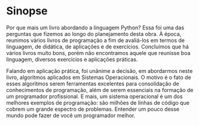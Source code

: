 # Sinopse
Por que mais um livro abordando a linguagem Python? Essa foi uma das perguntas que fizemos ao longo do planejamento desta obra. À época, reunimos vários livros de programação a fim de avaliá-los em termos de linguagem, de didática, de aplicações e de exercícios. Concluímos que há vários livros muito bons, porém não encontramos aquele que reunisse boa linguagem, diversos exercícios e aplicações práticas. 

Falando em aplicação prática, foi unânime a decisão, em abordarmos neste livro, algoritmos aplicados em Sistemas Operacionais. O motivo é o fato de esses algoritmos serem ferramentas excelentes para consolidação de conhecimentos de programação, além de serem essenciais na formação de um programador profissional. E mais, um sistema operacional é um dos melhores exemplos de programação: são milhões de linhas de código que cobrem um grande espectro de problemas. Entender um pouco desse mundo pode fazer de você um programador melhor.

<!--
**peoolivro/peoolivro** is a ✨ _special_ ✨ repository because its `README.md` (this file) appears on your GitHub profile.

Here are some ideas to get you started:

- 🔭 I’m currently working on ...
- 🌱 I’m currently learning ...
- 👯 I’m looking to collaborate on ...
- 🤔 I’m looking for help with ...
- 💬 Ask me about ...
- 📫 How to reach me: ...
- 😄 Pronouns: ...
- ⚡ Fun fact: ...
-->
